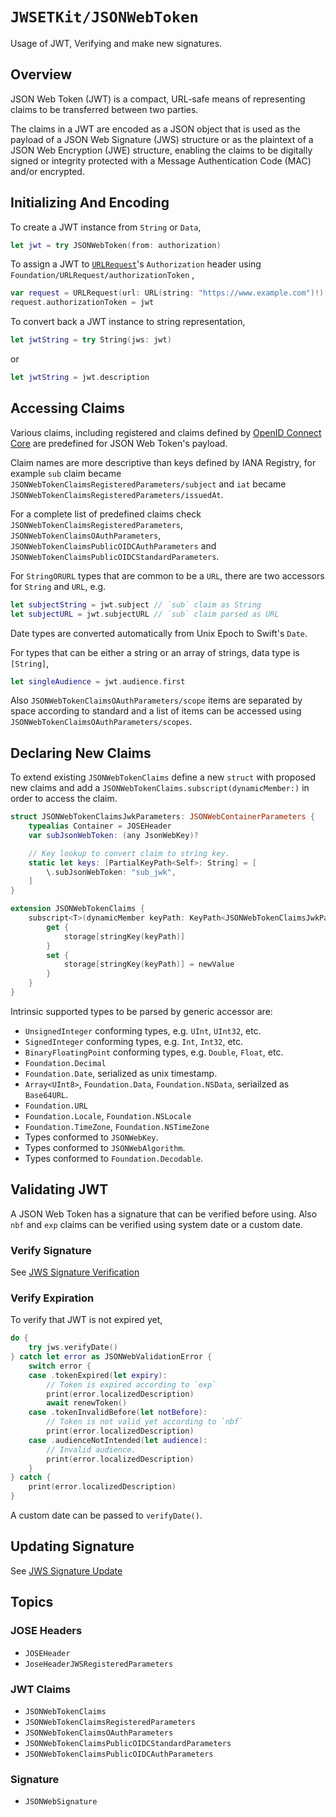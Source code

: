 # ``JWSETKit/JSONWebToken``

Usage of JWT, Verifying and make new signatures.  

## Overview

JSON Web Token (JWT) is a compact, URL-safe means of representing
claims to be transferred between two parties.  

The claims in a JWT are encoded as a JSON object that is used as 
the payload of a JSON Web Signature (JWS) structure or as the 
plaintext of a JSON Web Encryption (JWE) structure, enabling the 
claims to be digitally signed or integrity protected with a Message
Authentication Code (MAC) and/or encrypted.

## Initializing And Encoding

To create a JWT instance from `String` or `Data`,

```swift
let jwt = try JSONWebToken(from: authorization)
```

To assign a JWT to [`URLRequest`](https://developer.apple.com/documentation/foundation/urlrequest)'s
`Authorization` header using ``Foundation/URLRequest/authorizationToken`` ,

```swift
var request = URLRequest(url: URL(string: "https://www.example.com")!)
request.authorizationToken = jwt
```

To convert back a JWT instance to string representation,

```swift
let jwtString = try String(jws: jwt)
```
or
```swift
let jwtString = jwt.description
```

## Accessing Claims

Various claims, including registered and claims defined by [OpenID Connect Core](https://openid.net/specs/openid-connect-core-1_0.html)
are predefined for JSON Web Token's payload.

Claim names are more descriptive than keys defined by IANA Registry, 
for example `sub` claim became ``JSONWebTokenClaimsRegisteredParameters/subject``
and `iat` became ``JSONWebTokenClaimsRegisteredParameters/issuedAt``.

For a complete list of predefined claims check ``JSONWebTokenClaimsRegisteredParameters``,
``JSONWebTokenClaimsOAuthParameters``, ``JSONWebTokenClaimsPublicOIDCAuthParameters`` and
``JSONWebTokenClaimsPublicOIDCStandardParameters``.

For `StringORURL` types that are common to be a `URL`, there are two accessors 
for `String` and `URL`, e.g.
```swift
let subjectString = jwt.subject // `sub` claim as String
let subjectURL = jwt.subjectURL // `sub` claim parsed as URL
```

Date types are converted automatically from Unix Epoch to Swift's `Date`.

For types that can be either a string or an array of strings, data type is `[String]`,
```swift
let singleAudience = jwt.audience.first
```

Also ``JSONWebTokenClaimsOAuthParameters/scope`` items are separated by
space according to standard and a list of items can be accessed
using ``JSONWebTokenClaimsOAuthParameters/scopes``. 

## Declaring New Claims

To extend existing ``JSONWebTokenClaims`` define a new `struct` 
with proposed new claims and add a `JSONWebTokenClaims.subscript(dynamicMember:)`
in order to access the claim.

```swift
struct JSONWebTokenClaimsJwkParameters: JSONWebContainerParameters {
    typealias Container = JOSEHeader
    var subJsonWebToken: (any JsonWebKey)?

    // Key lookup to convert claim to string key.
    static let keys: [PartialKeyPath<Self>: String] = [
        \.subJsonWebToken: "sub_jwk",
    ]
}

extension JSONWebTokenClaims {
    subscript<T>(dynamicMember keyPath: KeyPath<JSONWebTokenClaimsJwkParameters, T?>) -> T? {
        get {
            storage[stringKey(keyPath)]
        }
        set {
            storage[stringKey(keyPath)] = newValue
        }
    }
}
```

Intrinsic supported types to be parsed by generic accessor are:

- `UnsignedInteger` conforming types, e.g. `UInt`, `UInt32`, etc.
- `SignedInteger` conforming types, e.g. `Int`, `Int32`, etc.
- `BinaryFloatingPoint` conforming types, e.g. `Double`, `Float`, etc.
- `Foundation.Decimal`
- `Foundation.Date`, serialized as unix timestamp.
- `Array<UInt8>`, `Foundation.Data`, `Foundation.NSData`, seriailzed as `Base64URL`.
- `Foundation.URL`
- `Foundation.Locale`, `Foundation.NSLocale`
- `Foundation.TimeZone`, `Foundation.NSTimeZone`
- Types conformed to ``JSONWebKey``.
- Types conformed to ``JSONWebAlgorithm``.
- Types conformed to `Foundation.Decodable`.


## Validating JWT

A JSON Web Token has a signature that can be verified before using.
Also `nbf` and `exp` claims can be verified using system date or a custom date.

### Verify Signature

See [JWS Signature Verification](jsonwebsignature#Verify-Signature)

### Verify Expiration

To verify that JWT is not expired yet,

```swift
do {
    try jws.verifyDate()
} catch let error as JSONWebValidationError {
    switch error {
    case .tokenExpired(let expiry):
        // Token is expired according to `exp`
        print(error.localizedDescription)
        await renewToken()
    case .tokenInvalidBefore(let notBefore):
        // Token is not valid yet according to `nbf`
        print(error.localizedDescription)
    case .audienceNotIntended(let audience):
        // Invalid audience.
        print(error.localizedDescription)
    }
} catch {
    print(error.localizedDescription)
}
```

A custom date can be passed to `verifyDate()`.

## Updating Signature

See [JWS Signature Update](jsonwebsignature#UpdatingAdding-Signature)

## Topics

### JOSE Headers

- ``JOSEHeader``
- ``JoseHeaderJWSRegisteredParameters``

### JWT Claims

- ``JSONWebTokenClaims``
- ``JSONWebTokenClaimsRegisteredParameters``
- ``JSONWebTokenClaimsOAuthParameters``
- ``JSONWebTokenClaimsPublicOIDCStandardParameters``
- ``JSONWebTokenClaimsPublicOIDCAuthParameters``

### Signature

- ``JSONWebSignature``
